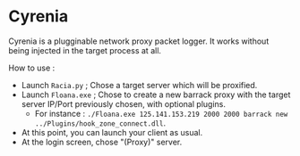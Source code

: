 # Cyrenia
Cyrenia is a plugginable network proxy packet logger. It works without being injected in the target process at all.

How to use :
 - Launch `Racia.py` ; Chose a target server which will be proxified.
 - Launch `Floana.exe` ; Chose to create a new barrack proxy with the target server IP/Port previously chosen, with optional plugins.
    - For instance : `./Floana.exe 125.141.153.219 2000 2000 barrack new ../Plugins/hook_zone_connect.dll`.
 - At this point, you can launch your client as usual.
 - At the login screen, chose "(Proxy)" server.
